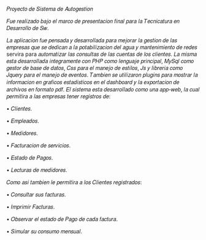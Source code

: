 𝑃𝑟𝑜𝑦𝑒𝑐𝑡𝑜 𝑑𝑒 𝑆𝑖𝑠𝑡𝑒𝑚𝑎 𝑑𝑒 𝐴𝑢𝑡𝑜𝑔𝑒𝑠𝑡𝑖𝑜𝑛 

𝐹𝑢𝑒 𝑟𝑒𝑎𝑙𝑖𝑧𝑎𝑑𝑜 𝑏𝑎𝑗𝑜 𝑒𝑙 𝑚𝑎𝑟𝑐𝑜 𝑑𝑒 𝑝𝑟𝑒𝑠𝑒𝑛𝑡𝑎𝑐𝑖𝑜𝑛 𝑓𝑖𝑛𝑎𝑙 𝑝𝑎𝑟𝑎 𝑙𝑎 𝑇𝑒𝑐𝑛𝑖𝑐𝑎𝑡𝑢𝑟𝑎 𝑒𝑛 𝐷𝑒𝑠𝑎𝑟𝑟𝑜𝑙𝑙𝑜 𝑑𝑒 𝑆𝑤.

𝐿𝑎 𝑎𝑝𝑙𝑖𝑐𝑎𝑐𝑖𝑜𝑛 𝑓𝑢𝑒 𝑝𝑒𝑛𝑠𝑎𝑑𝑎 𝑦 𝑑𝑒𝑠𝑎𝑟𝑟𝑜𝑙𝑙𝑎𝑑𝑎 𝑝𝑎𝑟𝑎 𝑚𝑒𝑗𝑜𝑟𝑎𝑟 𝑙𝑎 𝑔𝑒𝑠𝑡𝑖𝑜𝑛 𝑑𝑒 𝑙𝑎𝑠 𝑒𝑚𝑝𝑟𝑒𝑠𝑎𝑠 𝑞𝑢𝑒 𝑠𝑒 𝑑𝑒𝑑𝑖𝑐𝑎𝑛 𝑎 𝑙𝑎 𝑝𝑜𝑡𝑎𝑏𝑖𝑙𝑖𝑧𝑎𝑐𝑖𝑜𝑛 𝑑𝑒𝑙 𝑎𝑔𝑢𝑎 𝑦 𝑚𝑎𝑛𝑡𝑒𝑛𝑖𝑚𝑖𝑒𝑛𝑡𝑜 𝑑𝑒 𝑟𝑒𝑑𝑒𝑠 servira para 𝑎𝑢𝑡𝑜𝑚𝑎𝑡𝑖𝑧𝑎𝑟 𝑙𝑎𝑠 𝑐𝑜𝑛𝑠𝑢𝑙𝑡𝑎𝑠 𝑑𝑒 𝑙𝑎𝑠 𝑐𝑢𝑒𝑛𝑡𝑎𝑠 𝑑𝑒 𝑙𝑜𝑠 𝑐𝑙𝑖𝑒𝑛𝑡𝑒𝑠.
𝐿𝑎 𝑚𝑖𝑠𝑚𝑎 𝑒𝑠𝑡𝑎 𝑑𝑒𝑠𝑎𝑟𝑟𝑜𝑙𝑙𝑎𝑑𝑎 𝑖𝑛𝑡𝑒𝑔𝑟𝑎𝑚𝑒𝑛𝑡𝑒 𝑐𝑜𝑛 𝑃𝐻𝑃 𝑐𝑜𝑚𝑜 𝑙𝑒𝑛𝑔𝑢𝑎𝑗𝑒 𝑝𝑟𝑖𝑛𝑐𝑖𝑝𝑎𝑙, 𝑀𝑦𝑆𝑞𝑙 𝑐𝑜𝑚𝑜 𝑔𝑒𝑠𝑡𝑜𝑟 𝑑𝑒 𝑏𝑎𝑠𝑒 𝑑𝑒 𝑑𝑎𝑡𝑜𝑠, 𝐶𝑠𝑠 𝑝𝑎𝑟𝑎 𝑒𝑙 𝑚𝑎𝑛𝑒𝑗𝑜 𝑑𝑒 𝑒𝑠𝑡𝑖𝑙𝑜𝑠, 𝐽𝑠 𝑦 𝑙𝑖𝑏𝑟𝑒𝑟𝑖𝑎 𝑐𝑜𝑚𝑜 𝐽𝑞𝑢𝑒𝑟𝑦 𝑝𝑎𝑟𝑎 𝑒𝑙 𝑚𝑎𝑛𝑒𝑗𝑜 𝑑𝑒 𝑒𝑣𝑒𝑛𝑡𝑜𝑠.
𝑇𝑎𝑚𝑏𝑖𝑒𝑛 𝑠𝑒 𝑢𝑡𝑖𝑙𝑖𝑧𝑎𝑟𝑜𝑛 𝑝𝑙𝑢𝑔𝑖𝑛𝑠 𝑝𝑎𝑟𝑎 𝑚𝑜𝑠𝑡𝑟𝑎𝑟 𝑙𝑎 𝑖𝑛𝑓𝑜𝑟𝑚𝑎𝑐𝑖𝑜𝑛 𝑒𝑛 𝑔𝑟𝑎𝑓𝑖𝑐𝑜𝑠 𝑒𝑠𝑡𝑎𝑑𝑖𝑠𝑡𝑖𝑐𝑜𝑠 𝑒𝑛 𝑒𝑙 𝑑𝑎𝑠ℎ𝑏𝑜𝑎𝑟𝑑 𝑦 𝑙𝑎 𝑒𝑥𝑝𝑜𝑟𝑡𝑎𝑐𝑖𝑜𝑛 𝑑𝑒 𝑎𝑟𝑐ℎ𝑖𝑣𝑜𝑠 𝑒𝑛 𝑓𝑜𝑟𝑚𝑎𝑡𝑜 𝑝𝑑𝑓.
𝐸𝑙 𝑠𝑖𝑠𝑡𝑒𝑚𝑎 𝑒𝑠𝑡𝑎 𝑑𝑒𝑠𝑎𝑟𝑟𝑜𝑙𝑙𝑎𝑑𝑜 𝑐𝑜𝑚𝑜 𝑢𝑛𝑎 𝑎𝑝𝑝-𝑤𝑒𝑏, 𝑙𝑎 𝑐𝑢𝑎𝑙 𝑝𝑒𝑟𝑚𝑖𝑡𝑖𝑟𝑎 𝑎 𝑙𝑎𝑠 𝑒𝑚𝑝𝑟𝑒𝑠𝑎𝑠 𝑡𝑒𝑛𝑒𝑟 𝑟𝑒𝑔𝑖𝑠𝑡𝑟𝑜𝑠 𝑑𝑒:

• 𝐶𝑙𝑖𝑒𝑛𝑡𝑒𝑠.

• 𝐸𝑚𝑝𝑙𝑒𝑎𝑑𝑜𝑠.

• 𝑀𝑒𝑑𝑖𝑑𝑜𝑟𝑒𝑠.

• 𝐹𝑎𝑐𝑡𝑢𝑟𝑎𝑐𝑖𝑜𝑛 𝑑𝑒 𝑠𝑒𝑟𝑣𝑖𝑐𝑖𝑜𝑠.

• 𝐸𝑠𝑡𝑎𝑑𝑜 𝑑𝑒 𝑃𝑎𝑔𝑜𝑠.

• 𝐿𝑒𝑐𝑡𝑢𝑟𝑎𝑠 𝑑𝑒 𝑚𝑒𝑑𝑖𝑑𝑜𝑟𝑒𝑠.

𝐶𝑜𝑚𝑜 𝑎𝑠𝑖 𝑡𝑎𝑚𝑏𝑖𝑒𝑛 𝑙𝑒 𝑝𝑒𝑟𝑚𝑖𝑡𝑖𝑟𝑎 𝑎 𝑙𝑜𝑠 𝐶𝑙𝑖𝑒𝑛𝑡𝑒𝑠 𝑟𝑒𝑔𝑖𝑠𝑡𝑟𝑎𝑑𝑜𝑠:

• 𝐶𝑜𝑛𝑠𝑢𝑙𝑡𝑎𝑟 𝑠𝑢𝑠 𝑓𝑎𝑐𝑡𝑢𝑟𝑎𝑠.

• 𝐼𝑚𝑝𝑟𝑖𝑚𝑖𝑟 𝐹𝑎𝑐𝑡𝑢𝑟𝑎𝑠.

• 𝑂𝑏𝑠𝑒𝑟𝑣𝑎𝑟 𝑒𝑙 𝑒𝑠𝑡𝑎𝑑𝑜 𝑑𝑒 𝑃𝑎𝑔𝑜 𝑑𝑒 𝑐𝑎𝑑𝑎 𝑓𝑎𝑐𝑡𝑢𝑟𝑎.

• 𝑆𝑖𝑚𝑢𝑙𝑎𝑟 𝑠𝑢 𝑐𝑜𝑛𝑠𝑢𝑚𝑜 𝑚𝑒𝑛𝑠𝑢𝑎𝑙.
